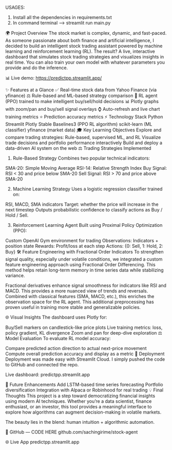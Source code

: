 USAGES: 
1. Install all  the dependencies in requirements.txt
2. In command terminal --> streamlit run main.py 

🌍 Project Overview
The stock market is complex, dynamic, and fast-paced. As someone passionate about both finance and artificial intelligence, I decided to build an intelligent stock trading assistant powered by machine learning and reinforcement learning (RL). The result? A live, interactive dashboard that simulates stock trading strategies and visualizes insights in real time. You can also train your own model with whatever parameters you provide and do the inference.

📊 Live demo: https://predictpp.streamlit.app/

✨ Features at a Glance
✅ Real-time stock data from Yahoo Finance (via yfinance)
⚖️ Rule-based and ML-based strategy comparison
🧠 RL agent (PPO) trained to make intelligent buy/sell/hold decisions
📊 Plotly graphs with zoom/pan and buy/sell signal overlays
⌚ Auto-refresh and live chart training metrics
⭐ Prediction accuracy metrics
⚡ Technology Stack
Python
Streamlit
Plotly
Stable Baselines3 (PPO RL algorithm)
scikit-learn (ML classifier)
yfinance (market data)
🎓 Key Learning Objectives
Explore and compare trading strategies: Rule-based, supervised ML, and RL
Visualize trade decisions and portfolio performance interactively
Build and deploy a data-driven AI system on the web
⚖️ Trading Strategies Implemented
1. Rule-Based Strategy
Combines two popular technical indicators:

SMA-20: Simple Moving Average
RSI-14: Relative Strength Index
Buy Signal: RSI < 30 and price below SMA-20
Sell Signal: RSI > 70 and price above SMA-20

2. Machine Learning Strategy
Uses a logistic regression classifier trained on:

RSI, MACD, SMA indicators
Target: whether the price will increase in the next timestep
Outputs probabilistic confidence to classify actions as Buy / Hold / Sell.

3. Reinforcement Learning Agent
Built using Proximal Policy Optimization (PPO):

Custom OpenAI Gym environment for trading
Observations: Indicators + position state
Rewards: Profit/loss at each step
Actions: {0: Sell, 1: Hold, 2: Buy}
🛠️ Feature Engineering with Fractional Order Indicators
To strengthen signal quality, especially under volatile conditions, we integrated a custom feature engineering approach using Fractional Order Differencing. This method helps retain long-term memory in time series data while stabilizing variance.

Fractional derivatives enhance signal smoothness for indicators like RSI and MACD.
This provides a more nuanced view of trends and reversals.
Combined with classical features (SMA, MACD, etc.), this enriches the observation space for the RL agent.
This additional preprocessing has proven useful in training more stable and generalizable policies.

🌐 Visual Insights
The dashboard uses Plotly for:

Buy/Sell markers on candlestick-like price plots
Live training metrics: loss, policy gradient, KL divergence
Zoom and pan for deep-dive exploration
⚖️ Model Evaluation
To evaluate RL model accuracy:

Compare predicted action direction to actual next-price movement
Compute overall prediction accuracy and display as a metric
🚀 Deployment
Deployment was made easy with Streamlit Cloud. I simply pushed the code to GitHub and connected the repo.

Live dashboard: predictpp.streamlit.app

🚧 Future Enhancements
Add LSTM-based time series forecasting
Portfolio diversification
Integration with Alpaca or Robinhood for real trading
💡 Final Thoughts
This project is a step toward democratizing financial insights using modern AI techniques. Whether you’re a data scientist, finance enthusiast, or an investor, this tool provides a meaningful interface to explore how algorithms can augment decision-making in volatile markets.

The beauty lies in the blend: human intuition + algorithmic automation.

📖 GitHub — CODE HERE
github.com/sachingirime/stock-agent

🌐 Live App
predictpp.streamlit.app
